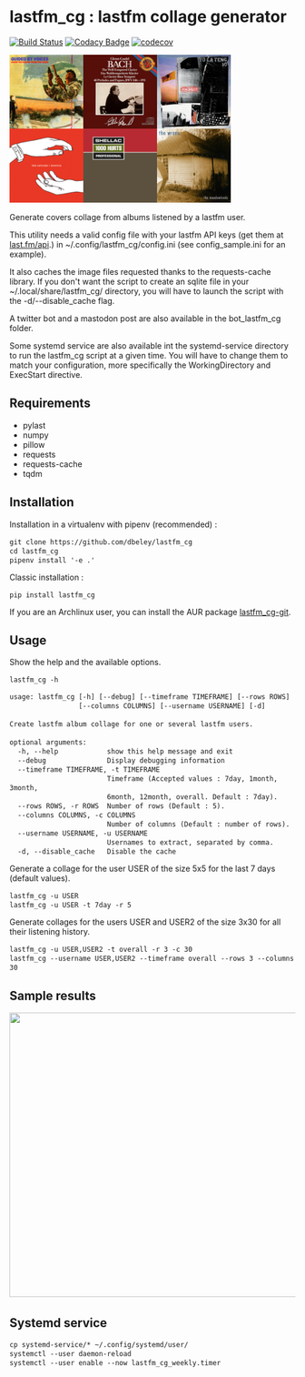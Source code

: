 # lastfm_cg : lastfm collage generator

[![Build Status](https://travis-ci.com/dbeley/lastfm_cg.svg?branch=master)](https://travis-ci.com/dbeley/lastfm_cg)
[![Codacy Badge](https://api.codacy.com/project/badge/Grade/0ee651b54bfd40d4aeece00298dd3fd0)](https://app.codacy.com/app/dbeley/lastfm_cg?utm_source=github.com&utm_medium=referral&utm_content=dbeley/lastfm_cg&utm_campaign=Badge_Grade_Dashboard)
[![codecov](https://codecov.io/gh/dbeley/lastfm_cg/branch/master/graph/badge.svg)](https://codecov.io/gh/dbeley/lastfm_cg)

<a href="docs/1month_2x3.png"><img src="docs/1month_2x3.png" width="390" height="260"/></a>

Generate covers collage from albums listened by a lastfm user.

This utility needs a valid config file with your lastfm API keys (get them at [last.fm/api](https://www.last.fm/api).) in ~/.config/lastfm_cg/config.ini (see config_sample.ini for an example).

It also caches the image files requested thanks to the requests-cache library. If you don't want the script to create an sqlite file in your ~/.local/share/lastfm_cg/ directory, you will have to launch the script with the -d/--disable_cache flag.

A twitter bot and a mastodon post are also available in the bot_lastfm_cg folder.

Some systemd service are also available int the systemd-service directory to run the lastfm_cg script at a given time. You will have to change them to match your configuration, more specifically the WorkingDirectory and ExecStart directive.

## Requirements

- pylast
- numpy
- pillow
- requests
- requests-cache
- tqdm

## Installation

Installation in a virtualenv with pipenv (recommended) :

```
git clone https://github.com/dbeley/lastfm_cg
cd lastfm_cg
pipenv install '-e .'
```

Classic installation :

```
pip install lastfm_cg
```

If you are an Archlinux user, you can install the AUR package [lastfm_cg-git](https://aur.archlinux.org/packages/lastfm_cg-git).

## Usage

Show the help and the available options.

```
lastfm_cg -h
```

```
usage: lastfm_cg [-h] [--debug] [--timeframe TIMEFRAME] [--rows ROWS]
                 [--columns COLUMNS] [--username USERNAME] [-d]

Create lastfm album collage for one or several lastfm users.

optional arguments:
  -h, --help            show this help message and exit
  --debug               Display debugging information
  --timeframe TIMEFRAME, -t TIMEFRAME
                        Timeframe (Accepted values : 7day, 1month, 3month,
                        6month, 12month, overall. Default : 7day).
  --rows ROWS, -r ROWS  Number of rows (Default : 5).
  --columns COLUMNS, -c COLUMNS
                        Number of columns (Default : number of rows).
  --username USERNAME, -u USERNAME
                        Usernames to extract, separated by comma.
  -d, --disable_cache   Disable the cache
```
 
Generate a collage for the user USER of the size 5x5 for the last 7 days (default values).

```
lastfm_cg -u USER
lastfm_cg -u USER -t 7day -r 5
```

Generate collages for the users USER and USER2 of the size 3x30 for all their listening history.

```
lastfm_cg -u USER,USER2 -t overall -r 3 -c 30
lastfm_cg --username USER,USER2 --timeframe overall --rows 3 --columns 30
```

## Sample results

<a href="docs/overall_5x8.png"><img src="docs/overall_5x8.png" width="800" height="500"/></a>

## Systemd service

```
cp systemd-service/* ~/.config/systemd/user/
systemctl --user daemon-reload
systemctl --user enable --now lastfm_cg_weekly.timer
``` 
